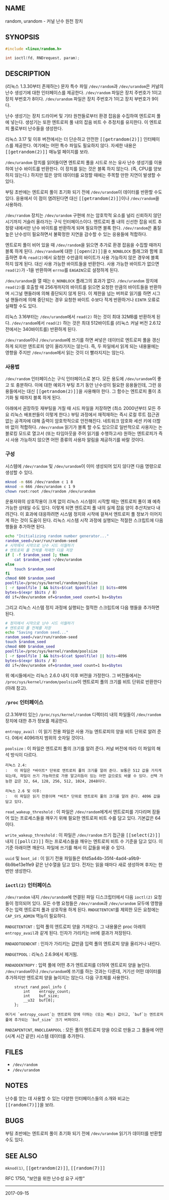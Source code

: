 ## NAME

random, urandom - 커널 난수 원천 장치

## SYNOPSIS

```c
#include <linux/random.h>

int ioctl(fd, RNDrequest, param);
```

## DESCRIPTION

(리눅스 1.3.30부터 존재하는) 문자 특수 파일 `/dev/random`과 `/dev/urandom`은 커널의 난수 생성기에 대한 인터페이스를 제공한다. `/dev/random` 파일은 장치 주번호가 1이고 장치 부번호가 8이다. `/dev/urandom` 파일은 장치 주번호가 1이고 장치 부번호가 9이다.

난수 생성기는 장치 드라이버 및 기타 원천들로부터 환경 잡음을 수집하여 엔트로피 풀에 넣는다. 생성기는 또한 엔트로피 풀 내의 잡음 비트 수 추정치를 유지한다. 이 엔트로피 풀로부터 난수들을 생성한다.

리눅스 3.17 및 이후 버전에서는 더 단순하고 안전한 <tt>[[getrandom(2)]]</tt> 인터페이스를 제공한다. 여기에는 어떤 특수 파일도 필요하지 않다. 자세한 내용은 <tt>[[getrandom(2)]]</tt> 매뉴얼 페이지를 보라.

`/dev/urandom` 장치를 읽어들이면 엔트로피 풀을 시드로 쓰는 유사 난수 생성기를 이용하여 난수 바이트를 반환한다. 이 장치를 읽는 것은 블록 하지 않는다. (즉, CPU를 양보하지 않는다.) 하지만 많은 양의 데이터를 요청할 때에는 주목할 만한 지연이 발생할 수 있다.

부팅 초반에는 엔트로피 풀이 초기화 되기 전에 `/dev/urandom`이 데이터를 반환할 수도 있다. 응용에서 이 점이 염려된다면 대신 <tt>[[getrandom(2)]]</tt>이나 `/dev/random`을 사용하라.

`/dev/random` 장치는 `/dev/urandom` 구현에 쓰는 암호학적 요소를 널리 신뢰하지 않던 시기까지 거슬러 올라가는 구식 인터페이스이다. 엔트로피 풀 내의 신선한 잡음 비트 추정량 내에서만 난수 바이트를 반환하게 되며 필요하면 블록 한다. `/dev/random`은 품질 높은 난수성이 필요하면서 불확정한 지연을 감수할 수 있는 응용들에 적합하다.

엔트로피 풀이 비어 있을 때 `/dev/random`을 읽으면 추가로 환경 잡음을 수집할 때까지 블록 하게 된다. `/dev/random`에 대한 <tt>[[open(2)]]</tt>을 `O_NONBLOCK` 플래그와 함께 호출하면 후속 `read(2)`에서 요청한 수만큼의 바이트가 사용 가능하지 않은 경우에 블록 하지 않게 된다. 대신 사용 가능한 바이트들을 반환한다. 사용 가능한 바이트가 없으면 `read(2)`가 -1을 반환하며 `errno`를 `EAGAIN`으로 설정하게 된다.

`/dev/urandom`을 열 때는 `O_NONBLOCK` 플래그의 효과가 없다. `/dev/urandom` 장치에 `read(2)`를 호출할 때 256개까지의 바이트를 읽으면 요청한 만큼의 바이트들을 반환하며 시그널 핸들러에 의해 중단되지 않게 된다. 이 제한을 넘는 버퍼로 읽기를 하면 시그널 핸들러에 의해 중단되는 경우 요청한 바이트 수보다 적게 반환하거나 `EINTR` 오류로 실패할 수도 있다.

리눅스 3.16부터는 `/dev/urandom`에서 `read(2)` 하는 것이 최대 32MB를 반환하게 된다. `/dev/random`에서 `read(2)` 하는 것은 최대 512바이트를 (리눅스 커널 버전 2.6.12 전에서는 340바이트를) 반환하게 된다.

`/dev/random`이나 `/dev/urandom`에 쓰기를 하면 써넣은 데이터로 엔트로피 풀을 갱신하게 되지만 엔트로피 양이 올라가지는 않는다. 즉, 두 파일에서 읽게 되는 내용물에는 영향을 주지만 `/dev/random`에서 읽는 것이 더 빨라지지는 않는다.

### 사용법

`/dev/random` 인터페이스는 구식 인터페이스로 본다. 모든 용도에 `/dev/urandom`이 좋고 또 충분하다. 이에 대한 예외가 부팅 초기 동안 난수성이 필요한 응용들인데, 그런 응용들에서는 대신 <tt>[[getrandom(2)]]</tt>을 사용해야 한다. 그 함수는 엔트로피 풀이 초기화 될 때까지 블록 하게 된다.

아래에서 권장하듯 재부팅을 거칠 때 시드 파일을 저장하면 (최소 2000년부터 모든 주요 리눅스 배포판들이 이렇게 한다.) 부팅 과정에서 재적재하는 즉시 로컬 루트 접근권 없는 공격자에 대해 출력이 암호학적으로 안전해진다. 네트워크 암호화 세션 키에 더할 바 없이 적합하다. `/dev/random` 읽기가 블록 할 수도 있으므로 일반적으로 사용자는 논블로킹 모드로 열고서 (또는 타임아웃을 주어 읽기를 수행하고서) 원하는 엔트로피가 즉시 사용 가능하지 않으면 어떤 종류의 사용자 알림을 제공하기를 바랄 것이다.

### 구성

시스템에 `/dev/random` 및 `/dev/urandom`이 이미 생성되어 있지 않다면 다음 명령으로 생성할 수 있다.

```sh
mknod -m 666 /dev/random c 1 8
mknod -m 666 /dev/urandom c 1 9
chown root:root /dev/random /dev/urandom
```

운용자와의 상호작용이 크게 없이 리눅스 시스템이 시작할 때는 엔트로피 풀이 꽤 예측 가능한 상태일 수도 있다. 이렇게 되면 엔트로피 풀 내의 실제 잡음 양이 추산치보다 내려간다. 이 효과에 대응하려면 시스템 정지와 시작에 걸쳐서 엔트로피 풀 정보가 이어지게 하는 것이 도움이 된다. 리눅스 시스템 시작 과정에 실행되는 적절한 스크립트에 다음 행들을 추가하면 된다.

```sh
echo "Initializing random number generator..."
random_seed=/var/run/random-seed
# 시작에서 시작으로 난수 시드 이월하기
# 엔트로피 풀 전체를 적재한 다음 저장
if [ -f $random_seed ]; then
    cat $random_seed >/dev/urandom
else
    touch $random_seed
fi
chmod 600 $random_seed
poolfile=/proc/sys/kernel/random/poolsize
[ -r $poolfile ] && bits=$(cat $poolfile) || bits=4096
bytes=$(expr $bits / 8)
dd if=/dev/urandom of=$random_seed count=1 bs=$bytes
```

그리고 리눅스 시스템 정지 과정에 실행되는 절적한 스크립트에 다음 행들을 추가하면 된다.

```sh
# 정지에서 시작으로 난수 시드 이월하기
# 엔트로피 풀 전체를 저장
echo "Saving random seed..."
random_seed=/var/run/random-seed
touch $random_seed
chmod 600 $random_seed
poolfile=/proc/sys/kernel/random/poolsize
[ -r $poolfile ] && bits=$(cat $poolfile) || bits=4096
bytes=$(expr $bits / 8)
dd if=/dev/urandom of=$random_seed count=1 bs=$bytes
```

위 예시들에서는 리눅스 2.6.0 내지 이후 버전을 가정한다. 그 버전들에서는 `/proc/sys/kernel/random/poolsize`이 엔트로피 풀의 크기를 비트 단위로 반환한다 (아래 참고).

### `/proc` 인터페이스

(2.3.16부터 있는) `/proc/sys/kernel/random` 디렉터리 내의 파일들이 `/dev/random` 장치에 대한 추가 정보를 제공한다.

`entropy_avail`
:   이 읽기 전용 파일은 사용 가능 엔트로피의 양을 비트 단위로 알려 준다. 0에서 4096까지 범위의 숫자일 것이다.

`poolsize`
:   이 파일은 엔트로피 풀의 크기를 알려 준다. 커널 버전에 따라 이 파일의 해석 방식이 다르다.

    리눅스 2.4:
    :   이 파일은 *바이트* 단위로 엔트로피 풀의 크기를 알려 준다. 보통은 512 값을 가지게 되는데, 파일이 쓰기 가능하므로 가용 알고리듬이 있는 어떤 값으로도 바꿀 수 있다. 선택 가능한 값은 32, 64, 128, 256, 512, 1024, 2048이다.

    리눅스 2.6 및 이후:
    :   이 파일은 읽기 전용이며 *비트* 단위로 엔트로피 풀의 크기를 알려 준다. 4096 값을 담고 있다.

`read_wakeup_threshold`
:   이 파일은 `/dev/random`에게서 엔트로피를 기다리며 잠들어 있는 프로세스들을 깨우기 위해 필요한 엔트로피 비트 수를 담고 있다. 기본값은 64이다.

`write_wakeup_threshold`
:   이 파일은 `/dev/random` 쓰기 접근을 <tt>[[select(2)]]</tt> 내지 <tt>[[poll(2)]]</tt> 하는 프로세스들을 깨우는 엔트로피 비트 수 기준을 담고 있다. 이 기준 아래이면 깨운다. 파일에 쓰기를 해서 이 값들을 바꿀 수 있다.

`uuid` 및 `boot_id`
:   이 읽기 전용 파일들은 6fd5a44b-35f4-4ad4-a9b9-6b9be13e1fe9 같은 난수열을 담고 있다. 전자는 읽을 때마다 새로 생성하며 후자는 한 번만 생성한다.

### `ioctl(2)` 인터페이스

`/dev/random` 내지 `/dev/urandom`에 연결된 파일 디스크립터에서 다음 `ioctl(2)` 요청들이 정의되어 있다. 모든 수행 요청들은 `/dev/random`과 `/dev/urandom` 모두에 영향을 주는 입력 엔트로피 풀과 상호작용 하게 된다. `RNDGETENTCNT`를 제외한 모든 요청에는 `CAP_SYS_ADMIN` 역능이 필요하다.

`RNDGETENTCNT`
:   입력 풀의 엔트로피 양을 가져온다. 그 내용물은 proc 아래의 `entropy_avail`과 같게 된다. 인자가 가리키는 int에 결과가 저장된다.

`RNDADDTOENDCNT`
:   인자가 가리키는 값만큼 입력 풀의 엔트로피 양을 올리거나 내린다.

`RNDGETPOOL`
:   리눅스 2.6.9에서 제거됨.

`RNDADDENTROPY`
:   입력 풀에 어떤 추가 엔트로피를 더하여 엔트로피 양을 늘인다. `/dev/random`이나 `/dev/urandom`에 쓰기를 하는 것과는 다른데, 거기선 어떤 데이터를 추가하지만 엔트로피 양을 늘이지는 않는다. 다음 구조체를 사용한다.

        struct rand_pool_info {
            int    entropy_count;
            int    buf_size;
            __u32  buf[0];
        };

    여기서 `entropy_count`는 엔트로피 양에 더하는 (또는 빼는) 값이고, `buf`는 엔트로피 풀에 추가되는 `buf_size` 크기 버퍼이다.

`RNDZAPENTCNT`, `RNDCLEARPOOL`
:   모든 풀의 엔트로피 양을 0으로 만들고 그 풀들에 어떤 (시계 시간 같은) 시스템 데이터를 추가한다.

## FILES

* `/dev/random`
* `/dev/urandom`

## NOTES

난수를 얻는 데 사용할 수 있는 다양한 인터페이스들의 소개와 비교는 <tt>[[random(7)]]</tt>을 보라.

## BUGS

부팅 초반에는 엔트로피 풀이 초기화 되기 전에 `/dev/urandom` 읽기가 데이터를 반환할 수도 있다.

## SEE ALSO

`mknod(1)`, <tt>[[getrandom(2)]]</tt>, <tt>[[random(7)]]</tt>

RFC 1750, "보안을 위한 난수성 요구 사항"

----

2017-09-15
